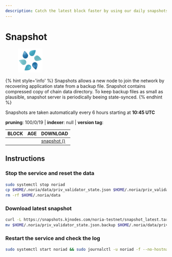```yaml
---
description: Catch the latest block faster by using our daily snapshots.
---
```


# Snapshot

<figure><img src="https://raw.githubusercontent.com/kj89/cosmos-images/main/logos/noria.png" alt=""><figcaption></figcaption></figure>

{% hint style='info' %}
Snapshots allows a new node to join the network by recovering application state from a backup file. 
Snapshot contains compressed copy of chain data directory. To keep backup files as small as plausible, 
snapshot server is periodically beeing state-synced.
{% endhint %}

Snapshots are taken automatically every 6 hours starting at **10:45 UTC**

**pruning**: 100/0/19 | **indexer**: null | **version tag**: 

| BLOCK             | AGE             | DOWNLOAD                                                                                            |
| ----------------- | --------------- | --------------------------------------------------------------------------------------------------- |
|  |  | [snapshot ()](https://snapshots.kjnodes.com/noria-testnet/snapshot\_latest.tar.lz4) |

## Instructions

### Stop the service and reset the data

```bash
sudo systemctl stop noriad
cp $HOME/.noria/data/priv_validator_state.json $HOME/.noria/priv_validator_state.json.backup
rm -rf $HOME/.noria/data
```

### Download latest snapshot

```bash
curl -L https://snapshots.kjnodes.com/noria-testnet/snapshot_latest.tar.lz4 | tar -Ilz4 -xf - -C $HOME/.noria
mv $HOME/.noria/priv_validator_state.json.backup $HOME/.noria/data/priv_validator_state.json
```

### Restart the service and check the log

```bash
sudo systemctl start noriad && sudo journalctl -u noriad -f --no-hostname -o cat
```
